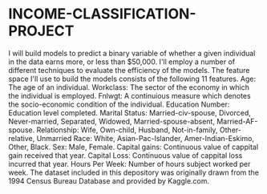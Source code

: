 # INCOME-CLASSIFICATION-PROJECT
I will build models to predict a binary variable of whether a given individual in the data earns more, or less than $50,000.  I'll employ a number of different techniques to evaluate the efficiency of the models.  The feature space I'll use to build the models consists of the following 11 features. Age: The age of an individual. Workclass: The sector of the economy in which the individual is employed. Fnlwgt: A continuious measure which denotes the socio-economic condition of the individual. Education Number: Education level completed. Marital Status: Married-civ-spouse, Divorced, Never-married, Separated, Widowed, Married-spouse-absent, Married-AF-spouse. Relationship: Wife, Own-child, Husband, Not-in-family, Other-relative, Unmarried Race: White, Asian-Pac-Islander, Amer-Indian-Eskimo, Other, Black. Sex: Male, Female. Capital gains: Continuous value of cappital gain received that year. Capital Loss: Continuous value of cappital loss incurred that year. Hours Per Week: Number of hours subject worked per week. 
The dataset included in this depository was originally drawn from the 1994 Census Bureau Database and provided by Kaggle.com.

